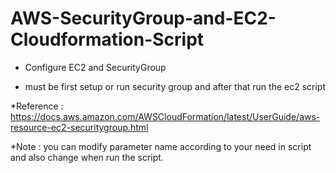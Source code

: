 # AWS-SecurityGroup-and-EC2-Cloudformation-Script

* Configure EC2 and SecurityGroup

* must be first setup or run security group and after that run the ec2 script

*Reference : https://docs.aws.amazon.com/AWSCloudFormation/latest/UserGuide/aws-resource-ec2-securitygroup.html

*Note : you can modify parameter name according to your need in script and also change when run the script.
